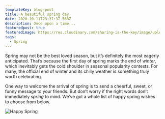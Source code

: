 ```yaml
---
templateKey: blog-post
title: A beautiful spring day
date: 2020-10-11T23:37:37.563Z
description: Once upon a time...
featuredpost: true
featuredimage: https://res.cloudinary.com/sharing-is-the-key/image/upload/v1602455011/sample.jpg
tags:
  - Spring
---
```

Spring may not be the best loved season, but it’s definitely the most eagerly anticipated. That’s because the first day of spring marks the end of *winter*, which inevitably gets the cold shoulder in seasonal popularity contests. For many, the official end of winter and its chilly weather is something truly worth celebrating.

One way to welcome the arrival of spring is to send a cheerful, sweet, or funny message to your friends. But don’t worry if the right words don’t immediately *spring* to mind. We’ve got a whole list of happy spring wishes to choose from below.

![Happy Spring](https://allwording.com/wp-content/uploads/2020/01/happy-spring-pin-400.png)
